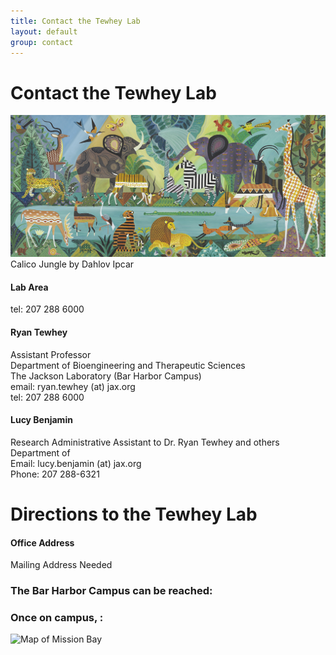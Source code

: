 ```yaml
---
title: Contact the Tewhey Lab
layout: default
group: contact
---
```


# Contact the Tewhey Lab

<img class="img-fluid mx-auto d-block" src="/static/img/contact_calico_jungle_dahlov_ipcar.jpg" alt="Calico Jungle by Dahlov Ipcar" style="paddig-bottom:0.5em;">
Calico Jungle by Dahlov Ipcar

<div class="row">

<div class="col-md-4">

  <h4>Lab Area </h4>
  tel: 207 288 6000

</div>

<div class="col-md-4">

  <h4>Ryan Tewhey</h4>
  Assistant Professor  <br>
  Department of Bioengineering and Therapeutic Sciences  <br>
  The Jackson Laboratory (Bar Harbor Campus)  <br>
  email: ryan.tewhey (at) jax.org <br>
  tel: 207 288 6000

</div>

<div class="col-md-4">

  <h4> Lucy Benjamin</h4>
  Research Administrative Assistant to Dr. Ryan Tewhey and  others<br>
  Department of   <br>
  Email:  lucy.benjamin (at) jax.org  <br>
  Phone: 207 288-6321   <br>

</div>

</div>

# Directions to the Tewhey Lab

<div class="row">

<div class="col-md-4">

<h4>Office Address</h4>

Mailing Address Needed


</div>

<div class="col-md-4">



<!-- Our lab is in Building 21 of the Bar Harbor Campus of the Jackson Laboratory
 -->

### The Bar Harbor Campus can be reached:  

### Once on campus, :

<img class="img-fluid" src="/static/img/map_to_mission_bay.png" alt="Map of Mission Bay">
